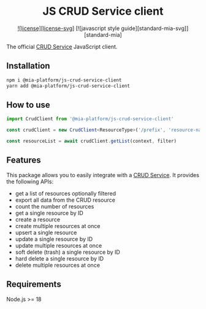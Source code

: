 <div align="center">

  <h1>JS CRUD Service client</h1>
 
  [![license][license-svg]](./LICENSE)
  [![javascript style guide][standard-mia-svg]][standard-mia]  
</div>

The official [CRUD Service](https://github.com/mia-platform/crud-service) JavaScript client.

## Installation

```sh
npm i @mia-platform/js-crud-service-client
yarn add @mia-platform/js-crud-service-client
```

## How to use

```ts
import CrudClient from '@mia-platform/js-crud-service-client'

const crudClient = new CrudClient<ResourceType>('/prefix', 'resource-name')

const resourceList = await crudClient.getList(context, filter)
```

## Features

This package allows you to easily integrate with a [CRUD Service](https://github.com/mia-platform/crud-service). It provides the following APIs:

- get a list of resources optionally filtered
- export all data from the CRUD resource
- count the number of resources
- get a single resource by ID
- create a resource
- create multiple resources at once
- upsert a single resource
- update a single resource by ID
- update multiple resources at once
- soft delete (trash) a single resource by ID
- hard delete a single resource by ID
- delete multiple resources at once

## Requirements

Node.js >= 18
